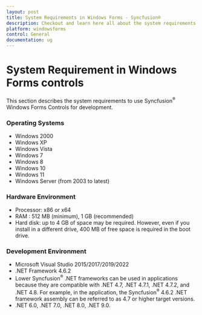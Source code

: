 ```yaml
---
layout: post
title: System Requirements in Windows Forms - Syncfusion®
description: Checkout and learn here all about the system requirements needed to use Syncfusion® Windows Forms Components.
platform: windowsforms
control: General
documentation: ug
---
```



# System Requirement in Windows Forms controls

This section describes the system requirements to use Syncfusion<sup>®</sup> Windows Forms Controls for development.

### Operating Systems

* Windows 2000
* Windows XP
* Windows Vista
* Windows 7
* Windows 8
* Windows 10
* Windows 11
* Windows Server (from 2003 to latest)


### Hardware Environment

* Processor: x86 or x64
* RAM : 512 MB (minimum), 1 GB (recommended)
* Hard disk: up to 4 GB of space may be required. However, even if you install in a different drive, 400 MB of free space is required in the boot drive.

### Development Environment

* Microsoft Visual Studio 2015/2017/2019/2022
* .NET Framework 4.6.2
* Lower Syncfusion<sup>®</sup> .NET frameworks can be used in applications because they are compatible with .NET 4.7, .NET 4.7.1, .NET 4.7.2, and .NET 4.8. For example, in the application, the Syncfusion<sup>®</sup> 4.6.2 .NET framework assembly can be referred to as 4.7 or higher target versions.
* .NET 6.0, .NET 7.0, .NET 8.0, .NET 9.0.

